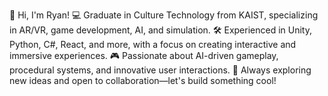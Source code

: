 👋 Hi, I'm Ryan!
💻 Graduate in Culture Technology from KAIST, specializing in AR/VR, game development, AI, and simulation.
🛠️ Experienced in Unity, Python, C#, React, and more, with a focus on creating interactive and immersive experiences.
🎮 Passionate about AI-driven gameplay, procedural systems, and innovative user interactions.
🚀 Always exploring new ideas and open to collaboration—let's build something cool!
